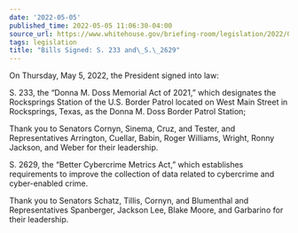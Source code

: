 ```yaml
---
date: '2022-05-05'
published_time: 2022-05-05 11:06:30-04:00
source_url: https://www.whitehouse.gov/briefing-room/legislation/2022/05/05/bills-signed-s-233-and-s-2629/
tags: legislation
title: "Bills Signed: S. 233 and\_S.\_2629"
---
```

 
On Thursday, May 5, 2022, the President signed into law:

S. 233, the “Donna M. Doss Memorial Act of 2021,” which designates the
Rocksprings Station of the U.S. Border Patrol located on West Main
Street in Rocksprings, Texas, as the Donna M. Doss Border Patrol
Station;

Thank you to Senators Cornyn, Sinema, Cruz, and Tester, and
Representatives Arrington, Cuellar, Babin, Roger Williams, Wright, Ronny
Jackson, and Weber for their leadership. 

S. 2629, the “Better Cybercrime Metrics Act,” which establishes
requirements to improve the collection of data related to cybercrime and
cyber-enabled crime.

Thank you to Senators Schatz, Tillis, Cornyn, and Blumenthal and
Representatives Spanberger, Jackson Lee, Blake Moore, and Garbarino for
their leadership.
